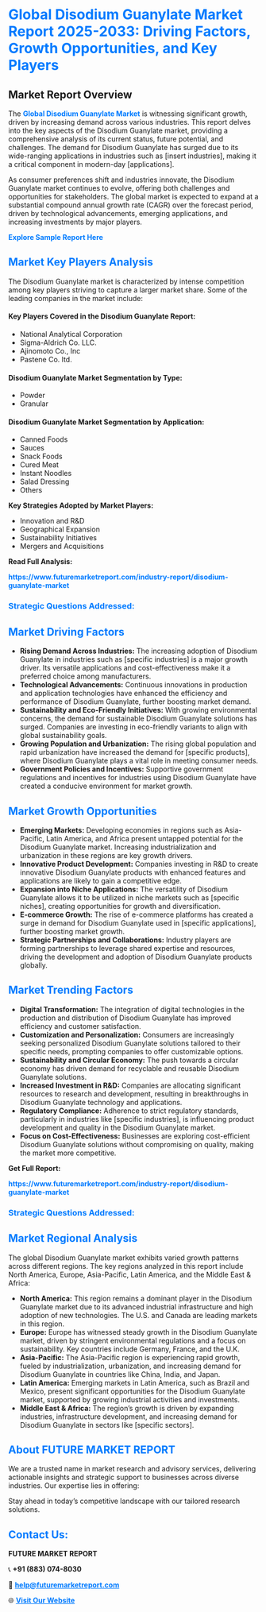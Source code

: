<h1 style="color: #007BFF;">Global Disodium Guanylate Market Report 2025-2033: Driving Factors, Growth Opportunities, and Key Players</h1>

<section id="overview">
<h2>Market Report Overview</h2>
<p>The <a href="https://www.futuremarketreport.com/industry-report/disodium-guanylate-market" style="color: #007BFF; text-decoration: none;"><strong>Global Disodium Guanylate Market</strong></a> is witnessing significant growth, driven by increasing demand across various industries. This report delves into the key aspects of the Disodium Guanylate market, providing a comprehensive analysis of its current status, future potential, and challenges. The demand for Disodium Guanylate has surged due to its wide-ranging applications in industries such as [insert industries], making it a critical component in modern-day [applications].</p>
<p>As consumer preferences shift and industries innovate, the Disodium Guanylate market continues to evolve, offering both challenges and opportunities for stakeholders. The global market is expected to expand at a substantial compound annual growth rate (CAGR) over the forecast period, driven by technological advancements, emerging applications, and increasing investments by major players.</p>
</section>

<section id="overview">
<p><a href="https://www.futuremarketreport.com/request-sample/reportId=59534" style="color: #007BFF; text-decoration: none;"><strong>Explore Sample Report Here</strong></a></p>
</section>

<section id="key-players">
<h2 style="color: #007BFF;">Market Key Players Analysis</h2>
<p>The Disodium Guanylate market is characterized by intense competition among key players striving to capture a larger market share. Some of the leading companies in the market include:</p>
<h4>Key Players Covered in the Disodium Guanylate Report:</h4>
<ul><li>National Analytical Corporation</li><li>Sigma-Aldrich Co. LLC.</li><li>Ajinomoto Co., Inc</li><li>Pastene Co. ltd.</li></ul>
<h4>Disodium Guanylate Market Segmentation by Type:</h4>
<ul><li>Powder</li><li>Granular</li></ul>

<h4>Disodium Guanylate Market Segmentation by Application:</h4>
<ul><li>Canned Foods</li><li>Sauces</li><li>Snack Foods</li><li>Cured Meat</li><li>Instant Noodles</li><li>Salad Dressing</li><li>Others</li></ul>
<p><strong>Key Strategies Adopted by Market Players:</strong></p>
<ul>
<li>Innovation and R&D</li>
<li>Geographical Expansion</li>
<li>Sustainability Initiatives</li>
<li>Mergers and Acquisitions</li>
</ul>
</section>

<section>
<p><strong>Read Full Analysis: </strong></p><a href="https://www.futuremarketreport.com/industry-report/disodium-guanylate-market" style="color: #007BFF; text-decoration: none;"><strong>https://www.futuremarketreport.com/industry-report/disodium-guanylate-market</strong></a>
<h3 style="color: #007BFF;">Strategic Questions Addressed:</h3>
</section>

<section id="driving-factors">
<h2 style="color: #007BFF;">Market Driving Factors</h2>
<ul>
<li><strong>Rising Demand Across Industries:</strong> The increasing adoption of Disodium Guanylate in industries such as [specific industries] is a major growth driver. Its versatile applications and cost-effectiveness make it a preferred choice among manufacturers.</li>
<li><strong>Technological Advancements:</strong> Continuous innovations in production and application technologies have enhanced the efficiency and performance of Disodium Guanylate, further boosting market demand.</li>
<li><strong>Sustainability and Eco-Friendly Initiatives:</strong> With growing environmental concerns, the demand for sustainable Disodium Guanylate solutions has surged. Companies are investing in eco-friendly variants to align with global sustainability goals.</li>
<li><strong>Growing Population and Urbanization:</strong> The rising global population and rapid urbanization have increased the demand for [specific products], where Disodium Guanylate plays a vital role in meeting consumer needs.</li>
<li><strong>Government Policies and Incentives:</strong> Supportive government regulations and incentives for industries using Disodium Guanylate have created a conducive environment for market growth.</li>
</ul>
</section>

<section id="growth-opportunities">
<h2 style="color: #007BFF;">Market Growth Opportunities</h2>
<ul>
<li><strong>Emerging Markets:</strong> Developing economies in regions such as Asia-Pacific, Latin America, and Africa present untapped potential for the Disodium Guanylate market. Increasing industrialization and urbanization in these regions are key growth drivers.</li>
<li><strong>Innovative Product Development:</strong> Companies investing in R&D to create innovative Disodium Guanylate products with enhanced features and applications are likely to gain a competitive edge.</li>
<li><strong>Expansion into Niche Applications:</strong> The versatility of Disodium Guanylate allows it to be utilized in niche markets such as [specific niches], creating opportunities for growth and diversification.</li>
<li><strong>E-commerce Growth:</strong> The rise of e-commerce platforms has created a surge in demand for Disodium Guanylate used in [specific applications], further boosting market growth.</li>
<li><strong>Strategic Partnerships and Collaborations:</strong> Industry players are forming partnerships to leverage shared expertise and resources, driving the development and adoption of Disodium Guanylate products globally.</li>
</ul>
</section>

<section id="trending-factors">
<h2 style="color: #007BFF;">Market Trending Factors</h2>
<ul>
<li><strong>Digital Transformation:</strong> The integration of digital technologies in the production and distribution of Disodium Guanylate has improved efficiency and customer satisfaction.</li>
<li><strong>Customization and Personalization:</strong> Consumers are increasingly seeking personalized Disodium Guanylate solutions tailored to their specific needs, prompting companies to offer customizable options.</li>
<li><strong>Sustainability and Circular Economy:</strong> The push towards a circular economy has driven demand for recyclable and reusable Disodium Guanylate solutions.</li>
<li><strong>Increased Investment in R&D:</strong> Companies are allocating significant resources to research and development, resulting in breakthroughs in Disodium Guanylate technology and applications.</li>
<li><strong>Regulatory Compliance:</strong> Adherence to strict regulatory standards, particularly in industries like [specific industries], is influencing product development and quality in the Disodium Guanylate market.</li>
<li><strong>Focus on Cost-Effectiveness:</strong> Businesses are exploring cost-efficient Disodium Guanylate solutions without compromising on quality, making the market more competitive.</li>
</ul>
</section>

<section>
<p><strong>Get Full Report: </strong></p><a href="https://www.futuremarketreport.com/industry-report/disodium-guanylate-market" style="color: #007BFF; text-decoration: none;"><strong>https://www.futuremarketreport.com/industry-report/disodium-guanylate-market</strong></a>
<h3 style="color: #007BFF;">Strategic Questions Addressed:</h3>
</section>


<section id="regional-analysis">
<h2 style="color: #007BFF;">Market Regional Analysis</h2>
<p>The global Disodium Guanylate market exhibits varied growth patterns across different regions. The key regions analyzed in this report include North America, Europe, Asia-Pacific, Latin America, and the Middle East & Africa:</p>
<ul>
<li><strong>North America:</strong> This region remains a dominant player in the Disodium Guanylate market due to its advanced industrial infrastructure and high adoption of new technologies. The U.S. and Canada are leading markets in this region.</li>
<li><strong>Europe:</strong> Europe has witnessed steady growth in the Disodium Guanylate market, driven by stringent environmental regulations and a focus on sustainability. Key countries include Germany, France, and the U.K.</li>
<li><strong>Asia-Pacific:</strong> The Asia-Pacific region is experiencing rapid growth, fueled by industrialization, urbanization, and increasing demand for Disodium Guanylate in countries like China, India, and Japan.</li>
<li><strong>Latin America:</strong> Emerging markets in Latin America, such as Brazil and Mexico, present significant opportunities for the Disodium Guanylate market, supported by growing industrial activities and investments.</li>
<li><strong>Middle East & Africa:</strong> The region’s growth is driven by expanding industries, infrastructure development, and increasing demand for Disodium Guanylate in sectors like [specific sectors].</li>
</ul>
</section>

<footer>
<h2 style="color: #007BFF;">About FUTURE MARKET REPORT</h2>
<p>We are a trusted name in market research and advisory services, delivering actionable insights and strategic support to businesses across diverse industries. Our expertise lies in offering:</p>

<p>Stay ahead in today’s competitive landscape with our tailored research solutions.</p>

<h2 style="color: #007BFF;">Contact Us:</h2>
<p><strong>FUTURE MARKET REPORT</strong></p>
<p>📞 <strong>+91 (883) 074-8030</strong></p>
<p>📧 <strong><a href="mailto:help@futuremarketreport.com" style="color: #007BFF;">help@futuremarketreport.com</a></strong></p>
<p>🌐 <strong><a href="https://www.futuremarketreport.com/" style="color: #007BFF;">Visit Our Website</a></strong></p>
</footer>